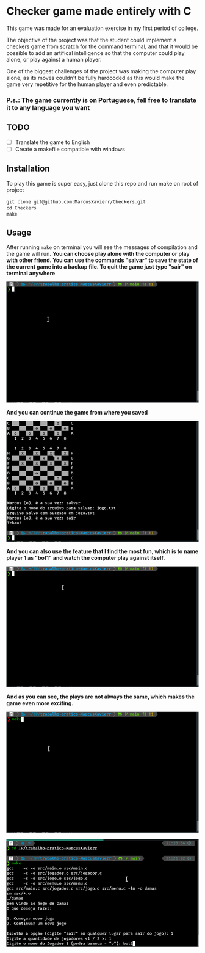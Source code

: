 # Checker game made entirely with C

This game was made for an evaluation exercise in my first period of college.

The objective of the project was that the student could implement a checkers game from scratch for the command terminal, and that it would be possible to add an artifical intelligence so that the computer could play alone, or play against a human player.

One of the biggest challenges of the project was making the computer play alone, as its moves couldn't be fully hardcoded as this would make the game very repetitive for the human player and even predictable.

### P.s.: The game currently is on Portuguese, fell free to translate it to any language you want
## TODO
- [ ] Translate the game to English
- [ ] Create a makefile compatible with windows

## Installation
To play this game is super easy, just clone this repo and run make on root of project
```
git clone git@github.com:MarcusXavierr/Checkers.git
cd Checkers
make
```

## Usage
After running ```make``` on terminal you will see the messages of compilation and the game will run.
**You can choose play alone with the computer or play with other friend. You can use the commands "salvar" to save the state of the current game into a backup file. To quit the game just type "sair" on terminal anywhere**

![](gifs/newgame.gif)

**And you can continue the game from where you saved**

![](gifs/loadgame.gif)

**And you can also use the feature that I find the most fun, which is to name player 1 as "bot1" and watch the computer play against itself.**

![](gifs/gamebot-1.gif)

**And as you can see, the plays are not always the same, which makes the game even more exciting.**

![](gifs/gamebot-2.gif)


![](gifs/gamebot3.gif)